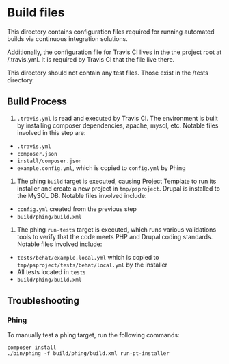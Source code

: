 # Build files

This directory contains configuration files required for running automated
builds via continuous integration solutions.

Additionally, the configuration file for Travis CI lives in the the project
root at /.travis.yml. It is required by Travis CI that the file live there.

This directory should not contain any test files. Those exist in the 
/tests directory.

## Build Process

1. `.travis.yml` is read and executed by Travis CI. The environment is built
  by installing composer dependencies, apache, mysql, etc. Notable files
  involved in this step are:
  * `.travis.yml`
  * `composer.json`
  * `install/composer.json`
  * `example.config.yml`, which is copied to `config.yml` by Phing
1. The phing `build` target is executed, causing Project Template to run its
  installer and create a new project in `tmp/psproject`. Drupal is installed
  to the MySQL DB. Notable files involved include:
  * `config.yml` created from the previous step
  * `build/phing/build.xml`
1. The phing `run-tests` target is executed, which runs various validations 
  tools to verify that the code meets PHP and Drupal coding standards. Notable 
  files involved include:
  * `tests/behat/example.local.yml` which is copied to `tmp/psproject/tests/behat/local.yml` by the installer
  * All tests located in `tests`
  * `build/phing/build.xml`

## Troubleshooting

### Phing

To manually test a phing target, run the following commands:
````
composer install
./bin/phing -f build/phing/build.xml run-pt-installer
````
